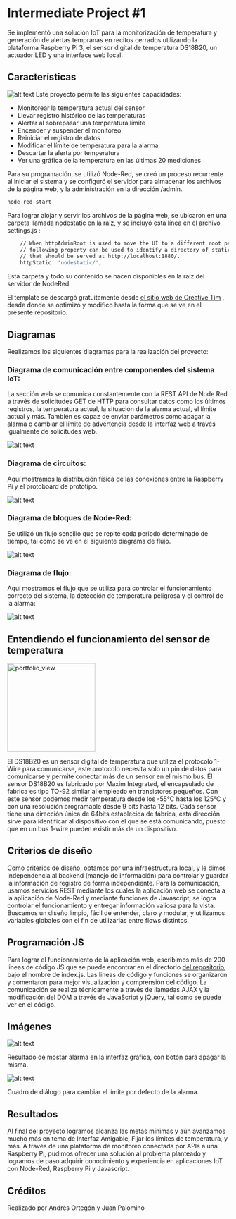 # Intermediate Project #1

Se implementó una solución IoT para la monitorización de temperatura y generación de alertas tempranas en recitos cerrados utilizando la plataforma Raspberry Pi 3, el sensor digital de temperatura DS18B20, un actuador LED y una interface web local.

## Características
![alt text](https://raw.githubusercontent.com/juandavidpalomino/IoTProject1/master/public_html/docs/doc1.png)
Este proyecto permite las siguientes capacidades:
* Monitorear la temperatura actual del sensor
* Llevar registro histórico de las temperaturas
* Alertar al sobrepasar una temperatura límite
* Encender y suspender el monitoreo
* Reiniciar el registro de datos
* Modificar el límite de temperatura para la alarma
* Descartar la alerta por temperatura
* Ver una gráfica de la temperatura en las últimas 20 mediciones

Para su programación, se utilizó Node-Red, se creó un proceso recurrente al iniciar el sistema y se configuró el servidor para almacenar los archivos de la página web, y la administración en la dirección /admin. 

```bash
node-red-start
```
Para lograr alojar y servir los archivos de la página web, se ubicaron en una carpeta llamada nodestatic en la raiz, y se incluyó esta línea en el archivo settings.js :

```bash
    // When httpAdminRoot is used to move the UI to a different root path, the
    // following property can be used to identify a directory of static content
    // that should be served at http://localhost:1880/.
    httpStatic: 'nodestatic/',
```

Esta carpeta y todo su contenido se hacen disponibles en la raíz del servidor de NodeRed. 

El template se descargó gratuitamente desde [el sitio web de Creative Tim](https://www.creative-tim.com/product/material-dashboard) , desde donde se optimizó y modifico hasta la forma que se ve en el presente repositorio.

## Diagramas
Realizamos los siguientes diagramas para la realización del proyecto:

### Diagrama de comunicación entre componentes del sistema IoT:

La sección web se comunica constantemente con la REST API de Node Red a través de solicitudes GET de HTTP para consultar datos como los últimos registros, la temperatura actual, la situación de la alarma actual, el límite actual y más. También es capaz de enviar parámetros como apagar la alarma o cambiar el límite de advertencia desde la interfaz web a través igualmente de solicitudes web.

![alt text](https://raw.githubusercontent.com/juandavidpalomino/IoTProject1/master/public_html/docs/doc1.jpg)

### Diagrama de circuitos:

Aquí mostramos la distribución física de las conexiones entre la Raspberry Pi y el protoboard de prototipo.

![alt text](https://raw.githubusercontent.com/juandavidpalomino/IoTProject1/master/public_html/docs/doc23.jpg)

### Diagrama de bloques de Node-Red:

Se utilizó un flujo sencillo que se repite cada periodo determinado de tiempo, tal como se ve en el siguiente diagrama de flujo.

![alt text](https://raw.githubusercontent.com/juandavidpalomino/IoTProject1/master/public_html/docs/doc3.png)

### Diagrama de flujo:

Aquí mostramos el flujo que se utiliza para controlar el funcionamiento correcto del sistema, la detección de temperatura peligrosa y el control de la alarma:

![alt text](https://raw.githubusercontent.com/juandavidpalomino/IoTProject1/master/public_html/docs/doc5.png)

## Entendiendo el funcionamiento del sensor de temperatura 
<img width="200" ALIGN=”right” alt="portfolio_view" src="https://raw.githubusercontent.com/juandavidpalomino/IoTProject1/master/public_html/docs/doc4.png">

El DS18B20 es un sensor digital de temperatura que utiliza el protocolo 1-Wire para comunicarse, este protocolo necesita solo un pin de datos para comunicarse y permite conectar más de un sensor en el mismo bus.
El sensor DS18B20 es fabricado por Maxim Integrated, el encapsulado de fabrica es tipo TO-92 similar al empleado en transistores pequeños.
Con este sensor podemos medir temperatura desde los -55°C hasta los 125°C y con una resolución programable desde 9 bits hasta 12 bits.
Cada sensor tiene una dirección única de 64bits establecida de fábrica, esta dirección sirve para identificar al dispositivo con el que se está comunicando, puesto que en un bus 1-wire pueden existir más de un dispositivo.


## Criterios de diseño
Como criterios de diseño, optamos por una infraestructura local, y le dimos independencia al backend (manejo de información) para controlar y guardar la información de registro de forma independiente. Para la comunicación, usamos servicios REST mediante los cuales la aplicación web se conecta a la aplicación de Node-Red y mediante funciones de Javascript, se logra controlar el funcionamiento y entregar información valiosa para la vista. Buscamos un diseño limpio, fácil de entender, claro y modular, y utilizamos variables globales con el fin de utilizarlas entre flows distintos.

## Programación JS
Para lograr el funcionamiento de la aplicación web, escribimos más de 200 lineas de código JS que se puede encontrar en el directorio [del repositorio](https://github.com/juandavidpalomino/IoTProject1/tree/master/public_html), bajo el nombre de index.js. Las lineas de código y funciones se organizaron y comentaron para mejor visualización y comprensión del código. La comunicación se realiza técnicamente a través de llamadas AJAX y la modificación del DOM a través de JavaScript y jQuery, tal como se puede ver en el código.

## Imágenes

![alt text](https://raw.githubusercontent.com/juandavidpalomino/IoTProject1/master/public_html/docs/doc22.png)

Resultado de mostar alarma en la interfaz gráfica, con botón para apagar la misma.

![alt text](https://raw.githubusercontent.com/juandavidpalomino/IoTProject1/master/public_html/docs/doc6.png)

Cuadro de diálogo para cambiar el límite por defecto de la alarma.

## Resultados
Al final del proyecto logramos alcanza las metas mínimas y aún avanzamos mucho más en tema de Interfaz Amigable, Fijar los límites de temperatura, y más. A través de una plataforma de monitoreo conectada por APIs a una Raspberry Pi, pudimos ofrecer una solución al problema planteado y logramos de paso adquirir conocimiento y experiencia en aplicaciones IoT con Node-Red, Raspberry Pi y Javascript.


## Créditos
Realizado por Andrés Ortegón y Juan Palomino
